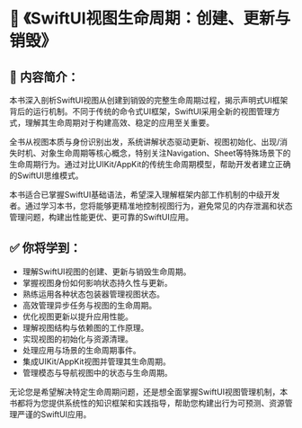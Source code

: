 # 📘 《SwiftUI视图生命周期：创建、更新与销毁》

## 📖 内容简介：

本书深入剖析SwiftUI视图从创建到销毁的完整生命周期过程，揭示声明式UI框架背后的运行机制。不同于传统的命令式UI框架，SwiftUI采用全新的视图管理方式，理解其生命周期对于构建高效、稳定的应用至关重要。

全书从视图本质与身份识别出发，系统讲解状态驱动更新、视图初始化、出现/消失时机、对象生命周期等核心概念，特别关注Navigation、Sheet等特殊场景下的生命周期行为。通过对比UIKit/AppKit的传统生命周期模型，帮助开发者建立正确的SwiftUI思维模式。

本书适合已掌握SwiftUI基础语法，希望深入理解框架内部工作机制的中级开发者。通过学习本书，您将能够更精准地控制视图行为，避免常见的内存泄漏和状态管理问题，构建出性能更优、更可靠的SwiftUI应用。

## ✅ 你将学到：
- 理解SwiftUI视图的创建、更新与销毁生命周期。
- 掌握视图身份如何影响状态持久性与更新。
- 熟练运用各种状态包装器管理视图状态。
- 高效管理异步任务与视图的生命周期。
- 优化视图更新以提升应用性能。
- 理解视图结构与依赖图的工作原理。
- 实现视图的初始化与资源清理。
- 处理应用与场景的生命周期事件。
- 集成UIKit/AppKit视图并管理其生命周期。
- 管理模态与导航视图中的状态与生命周期。

无论您是希望解决特定生命周期问题，还是想全面掌握SwiftUI视图管理机制，本书都将为您提供系统性的知识框架和实践指导，帮助您构建出行为可预测、资源管理严谨的SwiftUI应用。